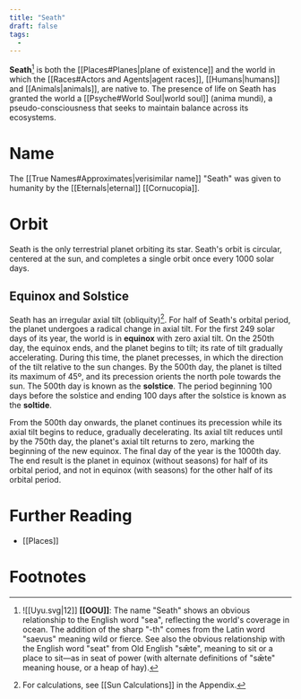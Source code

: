 ```yaml
---
title: "Seath"
draft: false
tags:
  - 
---
```


**Seath**[^sth] is both the [[Places#Planes|plane of existence]] and the world in which the [[Races#Actors and Agents|agent races]], [[Humans|humans]] and [[Animals|animals]], are native to. The presence of life on Seath has granted the world a [[Psyche#World Soul|world soul]] (anima mundi), a pseudo-consciousness that seeks to maintain balance across its ecosystems.

# Name
The [[True Names#Approximates|verisimilar name]] "Seath" was given to humanity by the [[Eternals|eternal]] [[Cornucopia]].

# Orbit
Seath is the only terrestrial planet orbiting its star. Seath's orbit is circular, centered at the sun, and completes a single orbit once every 1000 solar days. 

## Equinox and Solstice
Seath has an irregular axial tilt (obliquity)[^tilt]. For half of Seath's orbital period, the planet undergoes a radical change in axial tilt. For the first 249 solar days of its year, the world is in **equinox** with zero axial tilt. On the 250th day, the equinox ends, and the planet begins to tilt; its rate of tilt gradually accelerating. During this time, the planet precesses, in which the direction of the tilt relative to the sun changes. By the 500th day, the planet is tilted its maximum of 45º, and its precession orients the north pole towards the sun. The 500th day is known as the **solstice**. The period beginning 100 days before the solstice and ending 100 days after the solstice is known as the **soltide**. 

From the 500th day onwards, the planet continues its precession while its axial tilt begins to reduce, gradually decelerating. Its axial tilt reduces until by the 750th day, the planet's axial tilt returns to zero, marking the beginning of the new equinox. The final day of the year is the 1000th day. The end result is the planet in equinox (without seasons) for half of its orbital period, and not in equinox (with seasons) for the other half of its orbital period.

# Further Reading
- [[Places]]

# Footnotes
[^sth]: ![[Uyu.svg|12]] **[[OOU]]**: The name "Seath" shows an obvious relationship to the English word "sea", reflecting the world's coverage in ocean. The addition of the sharp "-th" comes from the Latin word "saevus" meaning wild or fierce. See also the obvious relationship with the English word "seat" from Old English "sǣte", meaning to sit or a place to sit—as in seat of power (with alternate definitions of "sǣte" meaning house, or a heap of hay). 
[^tilt]: For calculations, see [[Sun Calculations]] in the Appendix.